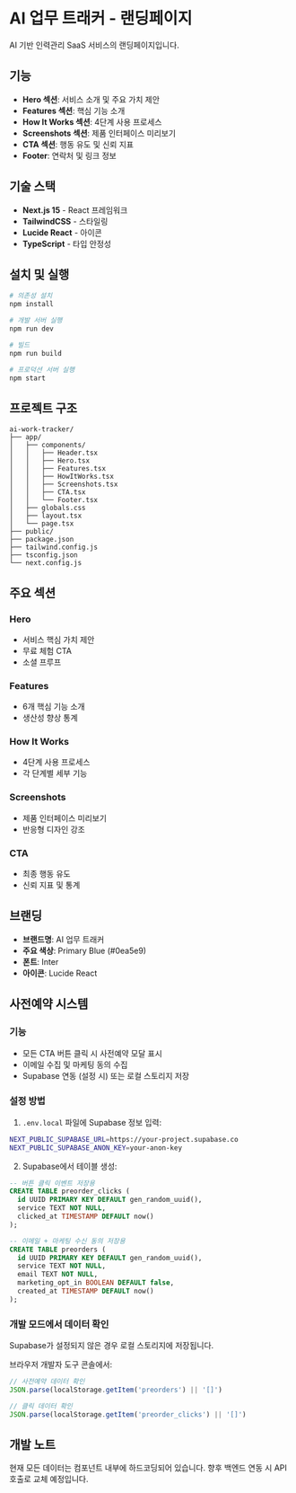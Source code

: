 # AI 업무 트래커 - 랜딩페이지

AI 기반 인력관리 SaaS 서비스의 랜딩페이지입니다.

## 기능

- **Hero 섹션**: 서비스 소개 및 주요 가치 제안
- **Features 섹션**: 핵심 기능 소개
- **How It Works 섹션**: 4단계 사용 프로세스
- **Screenshots 섹션**: 제품 인터페이스 미리보기
- **CTA 섹션**: 행동 유도 및 신뢰 지표
- **Footer**: 연락처 및 링크 정보

## 기술 스택

- **Next.js 15** - React 프레임워크
- **TailwindCSS** - 스타일링
- **Lucide React** - 아이콘
- **TypeScript** - 타입 안정성

## 설치 및 실행

```bash
# 의존성 설치
npm install

# 개발 서버 실행
npm run dev

# 빌드
npm run build

# 프로덕션 서버 실행
npm start
```

## 프로젝트 구조

```
ai-work-tracker/
├── app/
│   ├── components/
│   │   ├── Header.tsx
│   │   ├── Hero.tsx
│   │   ├── Features.tsx
│   │   ├── HowItWorks.tsx
│   │   ├── Screenshots.tsx
│   │   ├── CTA.tsx
│   │   └── Footer.tsx
│   ├── globals.css
│   ├── layout.tsx
│   └── page.tsx
├── public/
├── package.json
├── tailwind.config.js
├── tsconfig.json
└── next.config.js
```

## 주요 섹션

### Hero
- 서비스 핵심 가치 제안
- 무료 체험 CTA
- 소셜 프루프

### Features
- 6개 핵심 기능 소개
- 생산성 향상 통계

### How It Works
- 4단계 사용 프로세스
- 각 단계별 세부 기능

### Screenshots
- 제품 인터페이스 미리보기
- 반응형 디자인 강조

### CTA
- 최종 행동 유도
- 신뢰 지표 및 통계

## 브랜딩

- **브랜드명**: AI 업무 트래커
- **주요 색상**: Primary Blue (#0ea5e9)
- **폰트**: Inter
- **아이콘**: Lucide React

## 사전예약 시스템

### 기능
- 모든 CTA 버튼 클릭 시 사전예약 모달 표시
- 이메일 수집 및 마케팅 동의 수집
- Supabase 연동 (설정 시) 또는 로컬 스토리지 저장

### 설정 방법
1. `.env.local` 파일에 Supabase 정보 입력:
```bash
NEXT_PUBLIC_SUPABASE_URL=https://your-project.supabase.co
NEXT_PUBLIC_SUPABASE_ANON_KEY=your-anon-key
```

2. Supabase에서 테이블 생성:
```sql
-- 버튼 클릭 이벤트 저장용
CREATE TABLE preorder_clicks (
  id UUID PRIMARY KEY DEFAULT gen_random_uuid(),
  service TEXT NOT NULL,
  clicked_at TIMESTAMP DEFAULT now()
);

-- 이메일 + 마케팅 수신 동의 저장용
CREATE TABLE preorders (
  id UUID PRIMARY KEY DEFAULT gen_random_uuid(),
  service TEXT NOT NULL,
  email TEXT NOT NULL,
  marketing_opt_in BOOLEAN DEFAULT false,
  created_at TIMESTAMP DEFAULT now()
);
```

### 개발 모드에서 데이터 확인
Supabase가 설정되지 않은 경우 로컬 스토리지에 저장됩니다.

브라우저 개발자 도구 콘솔에서:
```javascript
// 사전예약 데이터 확인
JSON.parse(localStorage.getItem('preorders') || '[]')

// 클릭 데이터 확인
JSON.parse(localStorage.getItem('preorder_clicks') || '[]')
```

## 개발 노트

현재 모든 데이터는 컴포넌트 내부에 하드코딩되어 있습니다. 향후 백엔드 연동 시 API 호출로 교체 예정입니다. 